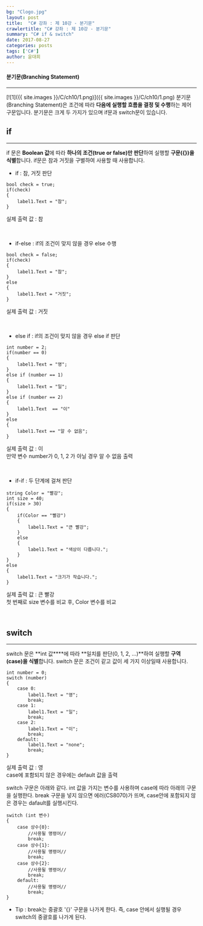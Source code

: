 ```yaml
---
bg: "Clogo.jpg"
layout: post
title:  "C# 강좌 : 제 10강 - 분기문"
crawlertitle: "C# 강좌 : 제 10강 - 분기문"
summary: "C# if & switch"
date: 2017-08-27
categories: posts
tags: ['C#']
author: 윤대희
---
```


#### 분기문(Branching Statement) ####
----------
[![1]({{ site.images }}/C/ch10/1.png)]({{ site.images }}/C/ch10/1.png)
분기문 (Branching Statement)은 조건에 따라 **다음에 실행할 흐름을 결정 및 수행**하는 제어 구문입니다. 분기문은 크게 두 가지가 있으며 if문과 switch문이 있습니다.

if
----------
----------
if 문은 **Boolean 값**에 따라 **하나의 조건(true or false)만 판단**하여 실행할 **구문({})을 식별**합니다. if문은 참과 거짓을 구별하여 사용할 때 사용합니다.

*    if : 참, 거짓 판단

```c#:
bool check = true;
if(check)
{
    label1.Text = "참";
}
```

실제 출력 값 : 참 

<br>

* if-else : if의 조건이 맞지 않을 경우 else 수행

```c#:
bool check = false;
if(check)
{
    label1.Text = "참";
}
else
{
    label1.Text = "거짓";
}
```

실제 출력 값 : 거짓

<br>

* else if : if의 조건이 맞지 않을 경우 else if 판단

```c#:
int number = 2;
if(number == 0)
{
    label1.Text = "영";
}
else if (number == 1)
{
    label1.Text = "일";
}
else if (number == 2)
{
    label1.Text  == "이"
}
else
{
    label1.Text == "알 수 없음";
}
```

실제 출력 값 : 이<br>
만약 변수 number가 0, 1, 2 가 아닐 경우 알 수 없음 출력

<br>

* if-if : 두 단계에 걸쳐 판단

```c#:
string Color = "빨강";
int size = 40;
if(size > 30)
{
    if(Color == "빨강")
    { 
        label1.Text = "큰 빨강";
    }    
    else
    {
        label1.Text = "색상이 다릅니다.";
    }
}
else
{
    label1.Text = "크기가 작습니다.";
}
```

실제 출력 값 : 큰 빨강<br>
첫 번째로 size 변수를 비교 후, Color 변수를 비교

<br>

switch
----------
----------

switch 문은 **int 값****에 따라 **일치를 판단(0, 1, 2, ...)**하여 실행할 **구역(case)을 식별**합니다. switch 문은 조건이 같고 값이 세 가지 이상일때 사용합니다.

```c#:
int number = 0;
switch (number)
{
    case 0:
        label1.Text = "영";
        break;
    case 1:
        label1.Text = "일";
        break;
    case 2:
        label1.Text = "이";
        break;
    default:
        label1.Text = "none";
        break;
}
```

실제 출력 값 : 영<br>
case에 포함되지 않은 경우에는 default 값을 출력

switch 구문은 아래와 같다. int 값을 가지는 변수를 사용하며 case에 따라 아래의 구문을 실행한다. break 구문을 넣지 않으면 에러(CS8070)가 뜨며, case안에 포함되지 않은 경우는 dafault를 실행시킨다.

```c#:
switch (int 변수)
{
    case 상수{0}:
        //사용될 명령어//
        break;
    case 상수{1}:
        //사용될 명령어//
        break;
    case 상수{2}:
        //사용될 명령어//
        break;
    default:
        //사용될 명령어//
        break;
}
```

* Tip : break는 중괄호 '{}' 구문을 나가게 한다. 즉, case 안에서 실행될 경우 switch의 중괄호를 나가게 된다.
